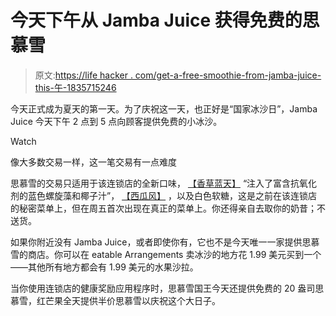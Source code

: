 # 今天下午从 Jamba Juice 获得免费的思慕雪

> 原文:[https://life hacker . com/get-a-free-smoothie-from-jamba-juice-this-午-1835715246](https://lifehacker.com/get-a-free-smoothie-from-jamba-juice-this-afternoon-1835715246)

今天正式成为夏天的第一天。为了庆祝这一天，也正好是“国家冰沙日”，Jamba Juice 今天下午 2 点到 5 点向顾客提供免费的小冰沙。

Watch

像大多数交易一样，这一笔交易有一点难度

思慕雪的交易只适用于该连锁店的全新口味， [【香草蓝天】](https://www.jamba.com/smoothies/plant-based/blue-spirulina) “注入了富含抗氧化剂的蓝色螺旋藻和椰子汁”， [【西瓜风】](https://www.jamba.com/smoothies/classic/watermelon-breeze) ，以及白色软糖，这是之前在该连锁店的秘密菜单上，但在周五首次出现在真正的菜单上。你还得亲自去取你的奶昔；不送货。

如果你附近没有 Jamba Juice，或者即使你有，它也不是今天唯一一家提供思慕雪的商店。你可以在 eatable Arrangements 卖冰沙的地方花 1.99 美元买到一个——其他所有地方都会有 1.99 美元的水果沙拉。

当你使用连锁店的健康奖励应用程序时，思慕雪国王今天还提供免费的 20 盎司思慕雪，红芒果全天提供半价思慕雪以庆祝这个大日子。